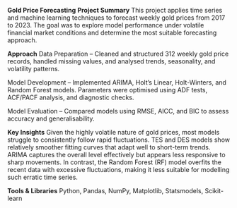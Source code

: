 **Gold Price Forecasting**
**Project Summary**
This project applies time series and machine learning techniques to forecast weekly gold prices from 2017 to 2023. The goal was to explore model performance under volatile financial market conditions and determine the most suitable forecasting approach.

**Approach**
Data Preparation – Cleaned and structured 312 weekly gold price records, handled missing values, and analysed trends, seasonality, and volatility patterns.

Model Development – Implemented ARIMA, Holt’s Linear, Holt-Winters, and Random Forest models. Parameters were optimised using ADF tests, ACF/PACF analysis, and diagnostic checks.

Model Evaluation – Compared models using RMSE, AICC, and BIC to assess accuracy and generalisability.

**Key Insights**
Given the highly volatile nature of gold prices, most models struggle to consistently follow rapid fluctuations. 
TES and DES models show relatively smoother fitting curves that adapt well to short-term trends. 
ARIMA captures the overall level effectively but appears less responsive to sharp movements. 
In contrast, the Random Forest (RF) model overfits the recent data with excessive fluctuations, making it less suitable for modelling such erratic time series.

**Tools & Libraries**
Python, Pandas, NumPy, Matplotlib, Statsmodels, Scikit-learn
